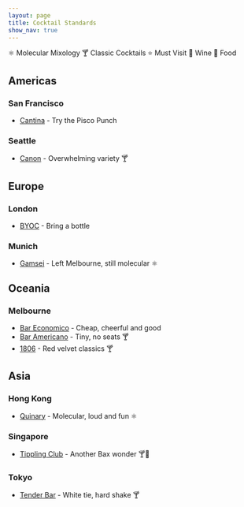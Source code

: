 ```yaml
---
layout: page
title: Cocktail Standards
show_nav: true
---
```


    
⚛ Molecular Mixology
🍸 Classic Cocktails
⭐️ Must Visit
🍷 Wine
🍴 Food



## Americas 

### San Francisco

* [Cantina](http://www.cantinasf.com) - Try the Pisco Punch

### Seattle

* [Canon](http://www.canonseattle.com) - Overwhelming variety  🍸

## Europe

### London

* [BYOC](http://www.byoc.co.uk) - Bring a bottle

### Munich

* [Gamsei](http://gamsei.com) - Left Melbourne, still molecular  ⚛

## Oceania 

### Melbourne

* [Bar Economico](http://www.bareconomico.com.au/) - Cheap, cheerful and good
* [Bar Americano](https://www.facebook.com/baramericanomel) - Tiny, no seats  🍸
* [1806](http://www.1806.com.au) - Red velvet classics  🍸


## Asia

### Hong Kong

* [Quinary](http://www.quinary.hk) - Molecular, loud and fun  ⚛


### Singapore

* [Tippling Club](http://www.tipplingclub.com/) - Another Bax wonder  🍸🍷

### Tokyo

* [Tender Bar](http://www.sunnypages.jp/travel_guide/tokyo_nightlife/bars/Tender+Bar+Ginza/4422) - White tie, hard shake  🍸

